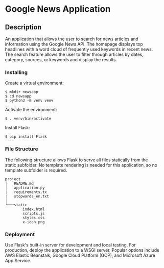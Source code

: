 # Google News Application

## Description
An application that allows the user to search for news articles and information using the Google News API. The homepage displays top headlines with a word cloud of frequently used keywords in recent news. The search feature allows the user to filter through articles by dates, category, sources, or keywords and display the results.

### Installing
Create a virtual environment:
```
$ mkdir newsapp
$ cd newsapp
$ python3 -m venv venv
```

Activate the environment:
```
$ . venv/bin/activate
```

Install Flask:
```
$ pip install Flask
```

### File Structure
The following structure allows Flask to serve all files statically from the static subfolder. No template rendering is needed for this application, so no template subfolder is required.
```
project
│   README.md
│   application.py
|   requirements.tx
|   stopwords_en.txt    
│
└───static
        index.html
        scripts.js
        styles.css
        x-icon.png
```

### Deployment
Use Flask's built-in server for development and local testing. For production, deploy the application to a WSGI server. Popular options include AWS Elastic Beanstalk, Google Cloud Platform (GCP), and Microsoft Azure App Service.

